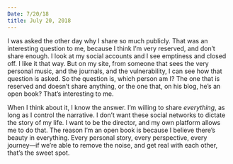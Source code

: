 ```yaml
---
Date: 7/20/18
title: July 20, 2018
---
```


I was asked the other day why I share so much publicly. That was an interesting question to me, because I think I’m very reserved, and don’t share enough. I look at my social accounts and I see emptiness and closed off. I like it that way. But on my site, from someone that sees the very personal music, and the journals, and the vulnerability, I can see how that question is asked. So the question is, which person am I? The one that is reserved and doesn’t share anything, or the one that, on his blog, he’s an open book? That’s interesting to me.

When I think about it, I know the answer. I’m willing to share *everything*, as long as I control the narrative. I don’t want these social networks to dictate the story of my life. I want to be the director, and my own platform allows me to do that. The reason I’m an open book is because I believe there’s beauty in everything. Every personal story, every perspective, every journey—if we’re able to remove the noise, and get real with each other, that’s the sweet spot.